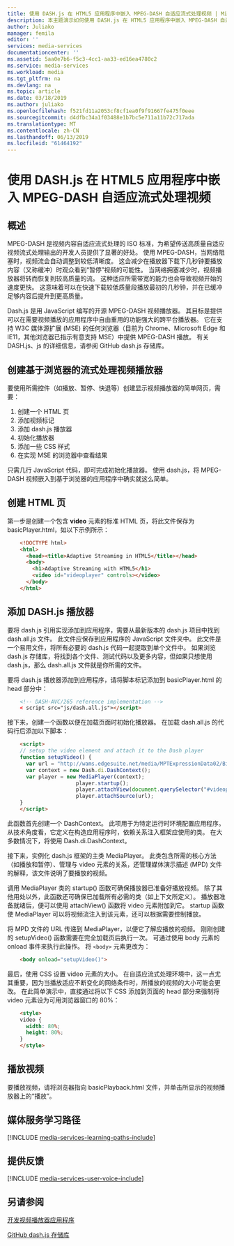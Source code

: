 ```yaml
---
title: 使用 DASH.js 在 HTML5 应用程序中嵌入 MPEG-DASH 自适应流式处理视频 | Microsoft Docs
description: 本主题演示如何使用 DASH.js 在 HTML5 应用程序中嵌入 MPEG-DASH 自适应流式处理视频。
author: Juliako
manager: femila
editor: ''
services: media-services
documentationcenter: ''
ms.assetid: 5aa0e7b6-f5c3-4cc1-aa33-ed16ea4780c2
ms.service: media-services
ms.workload: media
ms.tgt_pltfrm: na
ms.devlang: na
ms.topic: article
ms.date: 03/18/2019
ms.author: juliako
ms.openlocfilehash: f521fd11a2053cf8cf1ea0f9f91667fe475f0eee
ms.sourcegitcommit: d4dfbc34a1f03488e1b7bc5e711a11b72c717ada
ms.translationtype: MT
ms.contentlocale: zh-CN
ms.lasthandoff: 06/13/2019
ms.locfileid: "61464192"
---
```

# <a name="embedding-an-mpeg-dash-adaptive-streaming-video-in-an-html5-application-with-dashjs"></a>使用 DASH.js 在 HTML5 应用程序中嵌入 MPEG-DASH 自适应流式处理视频  

## <a name="overview"></a>概述
MPEG-DASH 是视频内容自适应流式处理的 ISO 标准，为希望传送高质量自适应视频流式处理输出的开发人员提供了显著的好处。 使用 MPEG-DASH，当网络阻塞时，视频流会自动调整到较低清晰度。 这会减少在播放器下载下几秒钟要播放内容（又称缓冲）时观众看到“暂停”视频的可能性。 当网络拥塞减少时，视频播放器将转而恢复到较高质量的流。 这种适应所需带宽的能力也会导致视频开始的速度更快。 这意味着可以在快速下载较低质量段播放最初的几秒钟，并在已缓冲足够内容后提升到更高质量。

Dash.js 是用 JavaScript 编写的开源 MPEG-DASH 视频播放器。 其目标是提供可以在需要视频播放的应用程序中自由重用的功能强大的跨平台播放器。 它在支持 W3C 媒体源扩展 (MSE) 的任何浏览器（目前为 Chrome、Microsoft Edge 和 IE11，其他浏览器已指示有意支持 MSE）中提供 MPEG-DASH 播放。 有关 DASH.js、js 的详细信息，请参阅 GitHub dash.js 存储库。

## <a name="creating-a-browser-based-streaming-video-player"></a>创建基于浏览器的流式处理视频播放器
要使用所需控件（如播放、暂停、快退等）创建显示视频播放器的简单网页，需要：

1. 创建一个 HTML 页
2. 添加视频标记
3. 添加 dash.js 播放器
4. 初始化播放器
5. 添加一些 CSS 样式
6. 在实现 MSE 的浏览器中查看结果

只需几行 JavaScript 代码，即可完成初始化播放器。 使用 dash.js，将 MPEG-DASH 视频嵌入到基于浏览器的应用程序中确实就这么简单。

## <a name="creating-the-html-page"></a>创建 HTML 页
第一步是创建一个包含 **video** 元素的标准 HTML 页，将此文件保存为 basicPlayer.html，如以下示例所示：

```html
    <!DOCTYPE html>
    <html>
      <head><title>Adaptive Streaming in HTML5</title></head>
      <body>
        <h1>Adaptive Streaming with HTML5</h1>
        <video id="videoplayer" controls></video>
      </body>
    </html>
```

## <a name="adding-the-dashjs-player"></a>添加 DASH.js 播放器
要将 dash.js 引用实现添加到应用程序，需要从最新版本的 dash.js 项目中找到 dash.all.js 文件。 此文件应保存到应用程序的 JavaScript 文件夹中。 此文件是一个易用文件，将所有必要的 dash.js 代码一起提取到单个文件中。 如果浏览 dash.js 存储库，将找到各个文件、测试代码以及更多内容，但如果只想使用 dash.js，那么 dash.all.js 文件就是你所需的文件。

要将 dash.js 播放器添加到应用程序，请将脚本标记添加到 basicPlayer.html 的 head 部分中：

```html
    <!-- DASH-AVC/265 reference implementation -->
    < script src="js/dash.all.js"></script>
```

接下来，创建一个函数以便在加载页面时初始化播放器。 在加载 dash.all.js 的代码行后添加以下脚本：

```html
    <script>
    // setup the video element and attach it to the Dash player
    function setupVideo() {
      var url = "http://wams.edgesuite.net/media/MPTExpressionData02/BigBuckBunny_1080p24_IYUV_2ch.ism/manifest(format=mpd-time-csf)";
      var context = new Dash.di.DashContext();
      var player = new MediaPlayer(context);
                      player.startup();
                      player.attachView(document.querySelector("#videoplayer"));
                      player.attachSource(url);
    }
    </script>
```

此函数首先创建一个 DashContext。 此项用于为特定运行时环境配置应用程序。 从技术角度看，它定义在构造应用程序时，依赖关系注入框架应使用的类。 在大多数情况下，将使用 Dash.di.DashContext。

接下来，实例化 dash.js 框架的主类 MediaPlayer。 此类包含所需的核心方法（如播放和暂停）、管理与 video 元素的关系，还管理媒体演示描述 (MPD) 文件的解释，该文件说明了要播放的视频。

调用 MediaPlayer 类的 startup() 函数可确保播放器已准备好播放视频。 除了其他用处以外，此函数还可确保已加载所有必需的类（如上下文所定义）。 播放器准备就绪后，便可以使用 attachView() 函数将 video 元素附加到它。 startup 函数使 MediaPlayer 可以将视频流注入到该元素，还可以根据需要控制播放。

将 MPD 文件的 URL 传递到 MediaPlayer，以便它了解应播放的视频。 刚刚创建的 setupVideo() 函数需要在完全加载页后执行一次。 可通过使用 body 元素的 onload 事件来执行此操作。 将 `<body>` 元素更改为：

```html
    <body onload="setupVideo()">
```

最后，使用 CSS 设置 video 元素的大小。 在自适应流式处理环境中，这一点尤其重要，因为当播放适应不断变化的网络条件时，所播放的视频的大小可能会更改。 在此简单演示中，直接通过将以下 CSS 添加到页面的 head 部分来强制将 video 元素设为可用浏览器窗口的 80%：

```html
    <style>
    video {
      width: 80%;
      height: 80%;
    }
    </style>
```

## <a name="playing-a-video"></a>播放视频
要播放视频，请将浏览器指向 basicPlayback.html 文件，并单击所显示的视频播放器上的“播放”。

## <a name="media-services-learning-paths"></a>媒体服务学习路径
[!INCLUDE [media-services-learning-paths-include](../../../includes/media-services-learning-paths-include.md)]

## <a name="provide-feedback"></a>提供反馈
[!INCLUDE [media-services-user-voice-include](../../../includes/media-services-user-voice-include.md)]

## <a name="see-also"></a>另请参阅
[开发视频播放器应用程序](media-services-develop-video-players.md)

[GitHub dash.js 存储库](https://github.com/Dash-Industry-Forum/dash.js) 

